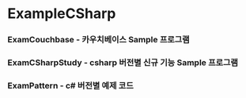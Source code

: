 # ExampleCSharp
### ExamCouchbase - 카우치베이스 Sample 프로그램
### ExamCSharpStudy - csharp 버전별 신규 기능 Sample 프로그램
### ExamPattern - c# 버전별 예제 코드
